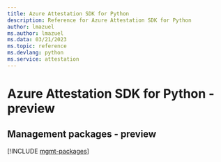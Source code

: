 ```yaml
---
title: Azure Attestation SDK for Python
description: Reference for Azure Attestation SDK for Python
author: lmazuel
ms.author: lmazuel
ms.data: 03/21/2023
ms.topic: reference
ms.devlang: python
ms.service: attestation
---
```

# Azure Attestation SDK for Python - preview

## Management packages - preview
[!INCLUDE [mgmt-packages](attestation-mgmt-index.md)]